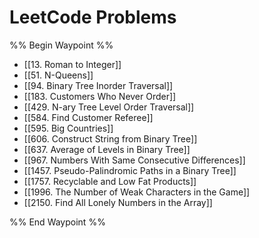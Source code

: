 # LeetCode Problems

%% Begin Waypoint %%
- [[13. Roman to Integer]]
- [[51. N-Queens]]
- [[94. Binary Tree Inorder Traversal]]
- [[183. Customers Who Never Order]]
- [[429. N-ary Tree Level Order Traversal]]
- [[584. Find Customer Referee]]
- [[595. Big Countries]]
- [[606. Construct String from Binary Tree]]
- [[637. Average of Levels in Binary Tree]]
- [[967. Numbers With Same Consecutive Differences]]
- [[1457. Pseudo-Palindromic Paths in a Binary Tree]]
- [[1757. Recyclable and Low Fat Products]]
- [[1996. The Number of Weak Characters in the Game]]
- [[2150. Find All Lonely Numbers in the Array]]

%% End Waypoint %%
